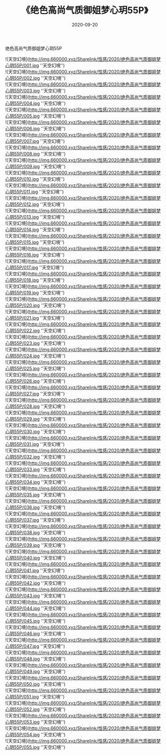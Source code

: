 ﻿---
layout: post
title:  《绝色高尚气质御姐梦心玥55P》
date:   2020-09-20
img: http://img.660000.xyz/Sharelink/性感/2020/绝色高尚气质御姐梦心玥55P/000.jpg
categories: [美女, 性感, 泳衣]
---

绝色高尚气质御姐梦心玥55P



![天空幻境](http://img.660000.xyz/Sharelink/性感/2020/绝色高尚气质御姐梦心玥55P/001.jpg ''天空幻境'') <br>
![天空幻境](http://img.660000.xyz/Sharelink/性感/2020/绝色高尚气质御姐梦心玥55P/002.jpg ''天空幻境'') <br>
![天空幻境](http://img.660000.xyz/Sharelink/性感/2020/绝色高尚气质御姐梦心玥55P/003.jpg ''天空幻境'') <br>
![天空幻境](http://img.660000.xyz/Sharelink/性感/2020/绝色高尚气质御姐梦心玥55P/004.jpg ''天空幻境'') <br>
![天空幻境](http://img.660000.xyz/Sharelink/性感/2020/绝色高尚气质御姐梦心玥55P/005.jpg ''天空幻境'') <br>
![天空幻境](http://img.660000.xyz/Sharelink/性感/2020/绝色高尚气质御姐梦心玥55P/006.jpg ''天空幻境'') <br>
![天空幻境](http://img.660000.xyz/Sharelink/性感/2020/绝色高尚气质御姐梦心玥55P/007.jpg ''天空幻境'') <br>
![天空幻境](http://img.660000.xyz/Sharelink/性感/2020/绝色高尚气质御姐梦心玥55P/008.jpg ''天空幻境'') <br>
![天空幻境](http://img.660000.xyz/Sharelink/性感/2020/绝色高尚气质御姐梦心玥55P/009.jpg ''天空幻境'') <br>
![天空幻境](http://img.660000.xyz/Sharelink/性感/2020/绝色高尚气质御姐梦心玥55P/010.jpg ''天空幻境'') <br>
![天空幻境](http://img.660000.xyz/Sharelink/性感/2020/绝色高尚气质御姐梦心玥55P/011.jpg ''天空幻境'') <br>
![天空幻境](http://img.660000.xyz/Sharelink/性感/2020/绝色高尚气质御姐梦心玥55P/012.jpg ''天空幻境'') <br>
![天空幻境](http://img.660000.xyz/Sharelink/性感/2020/绝色高尚气质御姐梦心玥55P/013.jpg ''天空幻境'') <br>
![天空幻境](http://img.660000.xyz/Sharelink/性感/2020/绝色高尚气质御姐梦心玥55P/014.jpg ''天空幻境'') <br>
![天空幻境](http://img.660000.xyz/Sharelink/性感/2020/绝色高尚气质御姐梦心玥55P/015.jpg ''天空幻境'') <br>
![天空幻境](http://img.660000.xyz/Sharelink/性感/2020/绝色高尚气质御姐梦心玥55P/016.jpg ''天空幻境'') <br>
![天空幻境](http://img.660000.xyz/Sharelink/性感/2020/绝色高尚气质御姐梦心玥55P/017.jpg ''天空幻境'') <br>
![天空幻境](http://img.660000.xyz/Sharelink/性感/2020/绝色高尚气质御姐梦心玥55P/018.jpg ''天空幻境'') <br>
![天空幻境](http://img.660000.xyz/Sharelink/性感/2020/绝色高尚气质御姐梦心玥55P/019.jpg ''天空幻境'') <br>
![天空幻境](http://img.660000.xyz/Sharelink/性感/2020/绝色高尚气质御姐梦心玥55P/020.jpg ''天空幻境'') <br>
![天空幻境](http://img.660000.xyz/Sharelink/性感/2020/绝色高尚气质御姐梦心玥55P/021.jpg ''天空幻境'') <br>
![天空幻境](http://img.660000.xyz/Sharelink/性感/2020/绝色高尚气质御姐梦心玥55P/022.jpg ''天空幻境'') <br>
![天空幻境](http://img.660000.xyz/Sharelink/性感/2020/绝色高尚气质御姐梦心玥55P/023.jpg ''天空幻境'') <br>
![天空幻境](http://img.660000.xyz/Sharelink/性感/2020/绝色高尚气质御姐梦心玥55P/024.jpg ''天空幻境'') <br>
![天空幻境](http://img.660000.xyz/Sharelink/性感/2020/绝色高尚气质御姐梦心玥55P/025.jpg ''天空幻境'') <br>
![天空幻境](http://img.660000.xyz/Sharelink/性感/2020/绝色高尚气质御姐梦心玥55P/026.jpg ''天空幻境'') <br>
![天空幻境](http://img.660000.xyz/Sharelink/性感/2020/绝色高尚气质御姐梦心玥55P/027.jpg ''天空幻境'') <br>
![天空幻境](http://img.660000.xyz/Sharelink/性感/2020/绝色高尚气质御姐梦心玥55P/028.jpg ''天空幻境'') <br>
![天空幻境](http://img.660000.xyz/Sharelink/性感/2020/绝色高尚气质御姐梦心玥55P/029.jpg ''天空幻境'') <br>
![天空幻境](http://img.660000.xyz/Sharelink/性感/2020/绝色高尚气质御姐梦心玥55P/030.jpg ''天空幻境'') <br>
![天空幻境](http://img.660000.xyz/Sharelink/性感/2020/绝色高尚气质御姐梦心玥55P/031.jpg ''天空幻境'') <br>
![天空幻境](http://img.660000.xyz/Sharelink/性感/2020/绝色高尚气质御姐梦心玥55P/032.jpg ''天空幻境'') <br>
![天空幻境](http://img.660000.xyz/Sharelink/性感/2020/绝色高尚气质御姐梦心玥55P/033.jpg ''天空幻境'') <br>
![天空幻境](http://img.660000.xyz/Sharelink/性感/2020/绝色高尚气质御姐梦心玥55P/034.jpg ''天空幻境'') <br>
![天空幻境](http://img.660000.xyz/Sharelink/性感/2020/绝色高尚气质御姐梦心玥55P/035.jpg ''天空幻境'') <br>
![天空幻境](http://img.660000.xyz/Sharelink/性感/2020/绝色高尚气质御姐梦心玥55P/036.jpg ''天空幻境'') <br>
![天空幻境](http://img.660000.xyz/Sharelink/性感/2020/绝色高尚气质御姐梦心玥55P/037.jpg ''天空幻境'') <br>
![天空幻境](http://img.660000.xyz/Sharelink/性感/2020/绝色高尚气质御姐梦心玥55P/038.jpg ''天空幻境'') <br>
![天空幻境](http://img.660000.xyz/Sharelink/性感/2020/绝色高尚气质御姐梦心玥55P/039.jpg ''天空幻境'') <br>
![天空幻境](http://img.660000.xyz/Sharelink/性感/2020/绝色高尚气质御姐梦心玥55P/040.jpg ''天空幻境'') <br>
![天空幻境](http://img.660000.xyz/Sharelink/性感/2020/绝色高尚气质御姐梦心玥55P/041.jpg ''天空幻境'') <br>
![天空幻境](http://img.660000.xyz/Sharelink/性感/2020/绝色高尚气质御姐梦心玥55P/042.jpg ''天空幻境'') <br>
![天空幻境](http://img.660000.xyz/Sharelink/性感/2020/绝色高尚气质御姐梦心玥55P/043.jpg ''天空幻境'') <br>
![天空幻境](http://img.660000.xyz/Sharelink/性感/2020/绝色高尚气质御姐梦心玥55P/044.jpg ''天空幻境'') <br>
![天空幻境](http://img.660000.xyz/Sharelink/性感/2020/绝色高尚气质御姐梦心玥55P/045.jpg ''天空幻境'') <br>
![天空幻境](http://img.660000.xyz/Sharelink/性感/2020/绝色高尚气质御姐梦心玥55P/046.jpg ''天空幻境'') <br>
![天空幻境](http://img.660000.xyz/Sharelink/性感/2020/绝色高尚气质御姐梦心玥55P/047.jpg ''天空幻境'') <br>
![天空幻境](http://img.660000.xyz/Sharelink/性感/2020/绝色高尚气质御姐梦心玥55P/048.jpg ''天空幻境'') <br>
![天空幻境](http://img.660000.xyz/Sharelink/性感/2020/绝色高尚气质御姐梦心玥55P/049.jpg ''天空幻境'') <br>
![天空幻境](http://img.660000.xyz/Sharelink/性感/2020/绝色高尚气质御姐梦心玥55P/050.jpg ''天空幻境'') <br>
![天空幻境](http://img.660000.xyz/Sharelink/性感/2020/绝色高尚气质御姐梦心玥55P/051.jpg ''天空幻境'') <br>
![天空幻境](http://img.660000.xyz/Sharelink/性感/2020/绝色高尚气质御姐梦心玥55P/052.jpg ''天空幻境'') <br>
![天空幻境](http://img.660000.xyz/Sharelink/性感/2020/绝色高尚气质御姐梦心玥55P/053.jpg ''天空幻境'') <br>
![天空幻境](http://img.660000.xyz/Sharelink/性感/2020/绝色高尚气质御姐梦心玥55P/054.jpg ''天空幻境'') <br>
![天空幻境](http://img.660000.xyz/Sharelink/性感/2020/绝色高尚气质御姐梦心玥55P/055.jpg ''天空幻境'') <br>